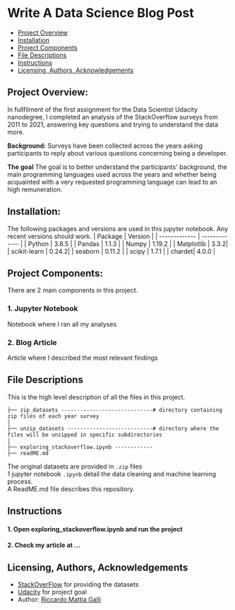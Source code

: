 # Write A Data Science Blog Post
- [Project Overview](#Project-Overview)
- [Installation](#Installation)
- [Project Components](#Components)
- [File Descriptions](#File-Descriptions)
- [Instructions](#How-To-Run-This-Project)
- [Licensing, Authors, Acknowledgements](#License)

## Project Overview: <a name="Project-Overview"></a>

In fullfilment of the first assignment for the Data Scientist Udacity nanodegree, I completed an analysis of the StackOverflow surveys from 2011 to 2021, answering key questions and trying to understand the data more.

**Background:** 
Surveys have been collected across the years asking participants to reply about various questions concerning being a developer.

**The goal** 
The goal is to better understand the participants' background, the main programming languages used across the years and whether being acquainted with a very requested programming language can lead to an high remuneration.

## Installation:  <a name="Installation"></a>

The following packages and versions are used in this jupyter notebook. Any recent versions should work.
| Package  | Version |
| ------------- | ------------- |
| Python  | 3.8.5  |
| Pandas  | 1.1.3  |
| Numpy   | 1.19.2 |
| Matplotlib | 3.3.2|
| scikit-learn  | 0.24.2|
| seaborn | 0.11.2 |
| scipy | 1.7.1 |
| chardet| 4.0.0 |

## Project Components: <a name="Components"></a>

There are 2 main components in this project.

### 1. Jupyter Notebook
Notebook where I ran all my analyses

### 2. Blog Article
Article where I described the most relevant findings


## File Descriptions <a name="File-Descriptions"></a>
This is the high level description of all the files in this project.
```
├── zip_datasets -----------------------------# directory containing zip files of each year survey 
│      
├── unzip_datasets ---------------------------# directory where the files will be unzipped in specific subdirectories
│        
├── exploring_stackoverflow.ipynb ------------
├── readME.md
```

The original datasets are provided in `.zip` files <br>
1 jupyter notebook `.ipynb` detail the data cleaning and machine learning process. <br>
A ReadME.md file describes this repository.

## Instructions <a name="How-To-Run-This-Project"></a>

#### 1. Open exploring_stackoverflow.ipynb and run the project
#### 2. Check my article at ...


## Licensing, Authors, Acknowledgements <a name="License"></a>
* [StackOverFlow](https://stackoverflow.com/) for providing the datasets
* [Udacity](https://www.udacity.com/) for project goal
* Author: [Riccardo Mattia Galli](https://github.com/Ricmatgal)